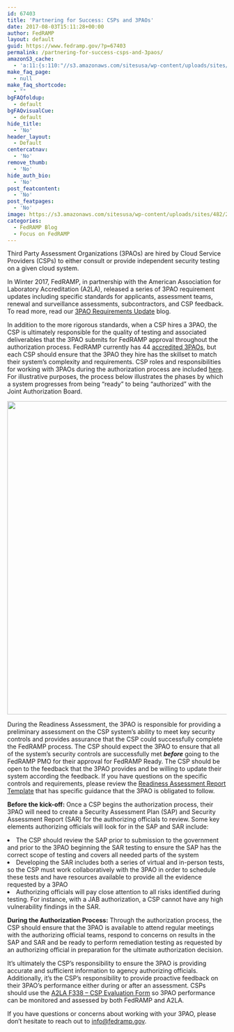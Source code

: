 ```yaml
---
id: 67403
title: 'Partnering for Success: CSPs and 3PAOs'
date: 2017-08-03T15:11:28+00:00
author: FedRAMP
layout: default
guid: https://www.fedramp.gov/?p=67403
permalink: /partnering-for-success-csps-and-3paos/
amazonS3_cache:
  - 'a:11:{s:110:"//s3.amazonaws.com/sitesusa/wp-content/uploads/sites/482/2016/06/CSP-JAB-P-ATO-Roles-and-Responsibilites-1.pdf";s:5:"66905";s:77:"//www.fedramp.gov/files/2016/06/CSP-JAB-P-ATO-Roles-and-Responsibilites-1.pdf";s:5:"66905";s:105:"//s3.amazonaws.com/sitesusa/wp-content/uploads/sites/482/2017/08/Screen-Shot-2017-08-03-at-3.08.33-PM.png";s:5:"67404";s:72:"//www.fedramp.gov/files/2017/08/Screen-Shot-2017-08-03-at-3.08.33-PM.png";s:5:"67404";s:106:"//s3.amazonaws.com/sitesusa/wp-content/uploads/sites/482/2016/04/FedRAMP-Moderate-RAR-Template-v1.2-3.docx";s:5:"67012";s:73:"//www.fedramp.gov/files/2016/04/FedRAMP-Moderate-RAR-Template-v1.2-3.docx";s:5:"67012";s:35:"//www.a2la.org/forms/A2LA_F338.docx";a:1:{s:9:"timestamp";i:1502395591;}s:105:"//s3.amazonaws.com/sitesusa/wp-content/uploads/sites/482/2017/08/Screen-Shot-2017-08-03-at-3.23.55-PM.png";s:5:"67407";s:72:"//www.fedramp.gov/files/2017/08/Screen-Shot-2017-08-03-at-3.23.55-PM.png";s:5:"67407";s:106:"//s3.amazonaws.com/sitesusa/wp-content/uploads/sites/482/2017/08/FedRAMP_JAB-authorization-process_v-2.png";s:5:"67426";s:73:"//www.fedramp.gov/files/2017/08/FedRAMP_JAB-authorization-process_v-2.png";s:5:"67426";}'
make_faq_page:
  - null
make_faq_shortcode:
  - ""
bgFAQfoldup:
  - default
bgFAQvisualCue:
  - default
hide_title:
  - 'No'
header_layout:
  - Default
centercatnav:
  - 'No'
remove_thumb:
  - 'No'
hide_auth_bio:
  - 'No'
post_featcontent:
  - 'No'
post_featpages:
  - 'No'
image: https://s3.amazonaws.com/sitesusa/wp-content/uploads/sites/482/2017/08/FedRAMP-icon_and_cover-for-templates_04262017_V1-45.png
categories:
  - FedRAMP Blog
  - Focus on FedRAMP
---
```

Third Party Assessment Organizations (3PAOs) are hired by Cloud Service Providers (CSPs) to either consult or provide independent security testing on a given cloud system.  

In Winter 2017, FedRAMP, in partnership with the American Association for Laboratory Accreditation (A2LA), released a series of 3PAO requirement updates including specific standards for applicants, assessment teams, renewal and surveillance assessments, subcontractors, and CSP feedback. To read more, read our [3PAO Requirements Update](https://www.fedramp.gov/3pao-requirements-update/) blog. 

In addition to the more rigorous standards, when a CSP hires a 3PAO, the CSP is ultimately responsible for the quality of testing and associated deliverables that the 3PAO submits for FedRAMP approval throughout the authorization process. FedRAMP currently has 44 [accredited 3PAOs](https://marketplace.fedramp.gov/#/assessors?sort=assessorName), but each CSP should ensure that the 3PAO they hire has the skillset to match their system’s complexity and requirements. CSP roles and responsibilities for working with 3PAOs during the authorization process are included [here](https://s3.amazonaws.com/sitesusa/wp-content/uploads/sites/482/2016/06/CSP-JAB-P-ATO-Roles-and-Responsibilites-1.pdf). For illustrative purposes, the process below illustrates the phases by which a system progresses from being &#8220;ready&#8221; to being “authorized” with the Joint Authorization Board.

[<img class="alignleft size-full wp-image-67426" src="https://s3.amazonaws.com/sitesusa/wp-content/uploads/sites/482/2017/08/FedRAMP_JAB-authorization-process_v-2.png" alt="" width="1950" height="720" />](https://s3.amazonaws.com/sitesusa/wp-content/uploads/sites/482/2017/08/FedRAMP_JAB-authorization-process_v-2.png)

During the Readiness Assessment, the 3PAO is responsible for providing a preliminary assessment on the CSP system’s ability to meet key security controls and provides assurance that the CSP could successfully complete the FedRAMP process. The CSP should expect the 3PAO to ensure that all of the system’s security controls are successfully met **_before_** going to the FedRAMP PMO for their approval for FedRAMP Ready. The CSP should be open to the feedback that the 3PAO provides and be willing to update their system according the feedback. If you have questions on the specific controls and requirements, please review the [Readiness Assessment Report Template](https://s3.amazonaws.com/sitesusa/wp-content/uploads/sites/482/2016/04/FedRAMP-Moderate-RAR-Template-v1.2-3.docx) that has specific guidance that the 3PAO is obligated to follow.

**Before the kick-off:** Once a CSP begins the authorization process, their 3PAO will need to create a Security Assessment Plan (SAP) and Security Assessment Report (SAR) for the authorizing officials to review. Some key elements authorizing officials will look for in the SAP and SAR include: 

<li style="font-weight: 400">
  The CSP should review the SAP prior to submission to the government and prior to the 3PAO beginning the SAR testing to ensure the SAP has the correct scope of testing and covers all needed parts of the system
</li>
<li style="font-weight: 400">
  Developing the SAR includes both a series of virtual and in-person tests, so the CSP must work collaboratively with the 3PAO in order to schedule these tests and have resources available to provide all the evidence requested by a 3PAO
</li>
<li style="font-weight: 400">
  Authorizing officials will pay close attention to all risks identified during testing. For instance, with a JAB authorization, a CSP cannot have any high vulnerability findings in the SAR.
</li>

**During the Authorization Process:** Through the authorization process, the CSP should ensure that the 3PAO is available to attend regular meetings with the authorizing official teams, respond to concerns on results in the SAP and SAR and be ready to perform remediation testing as requested by an authorizing official in preparation for the ultimate authorization decision. 

It’s ultimately the CSP’s responsibility to ensure the 3PAO is providing accurate and sufficient information to agency authorizing officials. Additionally, it’s the CSP’s responsibility to provide proactive feedback on their 3PAO’s performance either during or after an assessment. CSPs should use the [A2LA F338 &#8211; CSP Evaluation Form](https://www.a2la.org/forms/A2LA_F338.docx) so 3PAO performance can be monitored and assessed by both FedRAMP and A2LA. 

If you have questions or concerns about working with your 3PAO, please don’t hesitate to reach out to [info@fedramp.gov](mailto:info@fedramp.gov). 